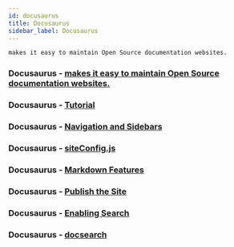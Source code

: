 ```yaml
---
id: docusaurus
title: Docusaurus
sidebar_label: Docusaurus
---
```


```bash
makes it easy to maintain Open Source documentation websites.
```

### Docusaurus - [makes it easy to maintain Open Source documentation websites.](https://docusaurus.io/en/)

### Docusaurus - [Tutorial](https://docusaurus.io/docs/en/tutorial-setup)

### Docusaurus - [Navigation and Sidebars](https://docusaurus.io/docs/en/navigation)

### Docusaurus - [siteConfig.js](https://docusaurus.io/docs/en/site-config.html#optional-fields)

### Docusaurus - [Markdown Features](https://docusaurus.io/docs/en/doc-markdown)

### Docusaurus - [Publish the Site](https://docusaurus.io/docs/en/tutorial-publish-site)

### Docusaurus - [Enabling Search](https://docusaurus.io/docs/en/search)

### Docusaurus - [docsearch](https://github.com/algolia/docsearch)